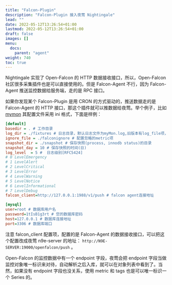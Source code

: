 ```yaml
---
title: "Falcon-Plugin"
description: "Falcon-Plugin 接入夜莺 Nightingale"
lead: ""
date: 2022-05-12T13:26:54+01:00
lastmod: 2022-05-12T13:26:54+01:00
draft: false
images: []
menu:
  docs:
    parent: "agent"
weight: 740
toc: true
---
```


Nightingale 实现了 Open-Falcon 的 HTTP 数据接收接口，所以，Open-Falcon 社区很多采集插件也是可以直接使用的。但是 Falcon-Agent 不行，因为 Falcon-Agent 推送监控数据给服务端，走的是 RPC 接口。

如果你发现某个 Falcon-Plugin 是用 CRON 的方式驱动的，推送数据走的是 Falcon-Agent 的 HTTP 接口，那这个插件就可以推数据给夜莺。举个例子，比如 [mymon](https://github.com/open-falcon/mymon) 其配置文件采用 ini 格式，下面是样例：

```ini
[default]
basedir = . # 工作目录
log_dir = ./fixtures # 日志目录，默认日志文件为myMon.log,旧版本有log_file项，如果同时设置了，会优先采用log_file
ignore_file = ./falconignore # 配置忽略的metric项
snapshot_dir = ./snapshot # 保存快照(process, innodb status)的目录
snapshot_day = 10 # 保存快照的时间(日)
log_level  = 5 #  日志级别[RFC5424]
# 0 LevelEmergency
# 1 LevelAlert
# 2 LevelCritical
# 3 LevelError
# 4 LevelWarning
# 5 LevelNotice
# 6 LevelInformational
# 7 LevelDebug
falcon_client=http://127.0.0.1:1988/v1/push # falcon agent连接地址

[mysql]
user=root # 数据库用户名
password=1tIsB1g3rt # 您的数据库密码
host=127.0.0.1 # 数据库连接地址
port=3306 # 数据库端口
```

注意 falcon_client 配置项，配置的是 Falcon-Agent 的数据接收接口，可以把这个配置改成夜莺 n9e-server 的地址： `http://N9E-SERVER:19000/openfalcon/push` 。

Open-Falcon 的监控数据中有一个 endpoint 字段，夜莺会把 endpoint 字段当做监控对象唯一标识来对待，自动解析之后入库，就可以在对象列表中看到了。当然，如果没有 endpoint 字段也没关系，使用 metric 和 tags 也是可以唯一标识一个 Series 的。